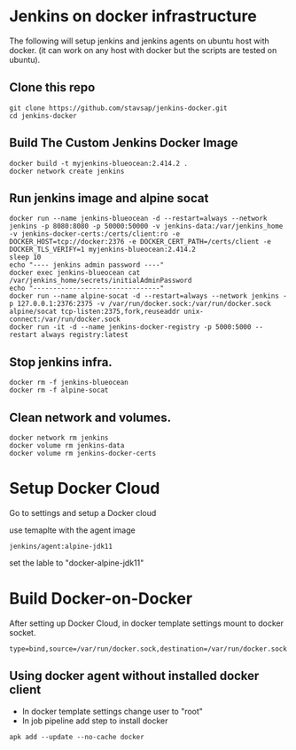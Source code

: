 # Jenkins on docker infrastructure

The following will setup jenkins and jenkins agents on ubuntu host with docker. (it can work on any host with docker but the scripts are tested on ubuntu).

## Clone this repo 

``` shell
git clone https://github.com/stavsap/jenkins-docker.git
cd jenkins-docker
``` 

## Build The Custom Jenkins Docker Image

``` shell
docker build -t myjenkins-blueocean:2.414.2 .
docker network create jenkins
```

## Run jenkins image and alpine socat

``` shell
docker run --name jenkins-blueocean -d --restart=always --network jenkins -p 8080:8080 -p 50000:50000 -v jenkins-data:/var/jenkins_home -v jenkins-docker-certs:/certs/client:ro -e DOCKER_HOST=tcp://docker:2376 -e DOCKER_CERT_PATH=/certs/client -e DOCKER_TLS_VERIFY=1 myjenkins-blueocean:2.414.2
sleep 10
echo "---- jenkins admin password ----"
docker exec jenkins-blueocean cat /var/jenkins_home/secrets/initialAdminPassword
echo "--------------------------------"
docker run --name alpine-socat -d --restart=always --network jenkins -p 127.0.0.1:2376:2375 -v /var/run/docker.sock:/var/run/docker.sock alpine/socat tcp-listen:2375,fork,reuseaddr unix-connect:/var/run/docker.sock
docker run -it -d --name jenkins-docker-registry -p 5000:5000 --restart always registry:latest
```

## Stop jenkins infra.

``` shell
docker rm -f jenkins-blueocean
docker rm -f alpine-socat
```

## Clean network and volumes.

``` shell
docker network rm jenkins
docker volume rm jenkins-data
docker volume rm jenkins-docker-certs
```

# Setup Docker Cloud

Go to settings and setup a Docker cloud

use temaplte with the agent image

``` shell
jenkins/agent:alpine-jdk11
```

set the lable to "docker-alpine-jdk11"

# Build Docker-on-Docker

After setting up Docker Cloud, in docker template settings mount to docker socket.

``` shell
type=bind,source=/var/run/docker.sock,destination=/var/run/docker.sock
```

## Using docker agent without installed docker client

- In docker template settings change user to "root"
- In job pipeline add step to install docker

``` shell
apk add --update --no-cache docker
```


